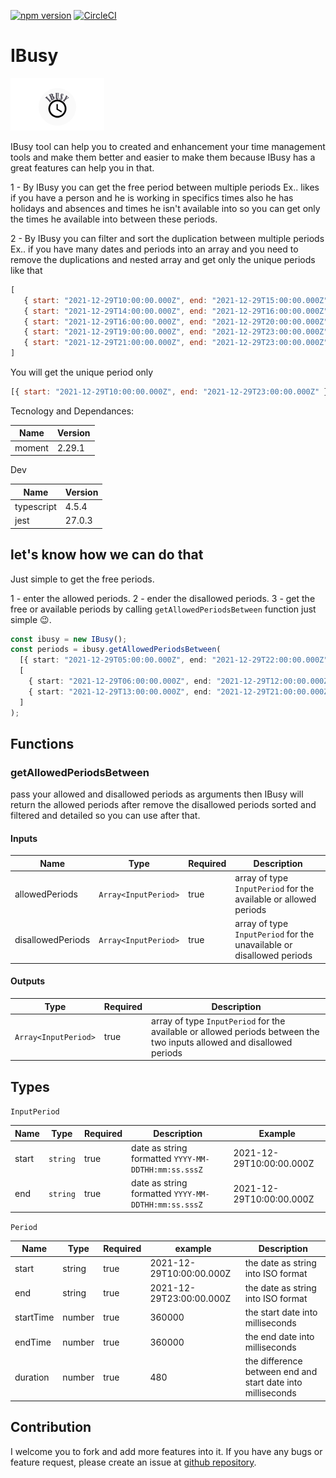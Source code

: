 [![npm version](https://badge.fury.io/js/ibusy.svg)](https://badge.fury.io/js/ibusy) [![CircleCI](https://github.com/mahmoudshahin1111/ibusy/actions/workflows/test.yml/badge.svg)](https://github.com/mahmoudshahin1111/ibusy/actions/workflows/test.yml)

# IBusy

![logo](https://github.com/mahmoudshahin1111/ibusy/blob/master/e2e/logo.png)

IBusy tool can help you to created and enhancement your time management tools and make them better and easier to make them because IBusy has a great features can help you in that.

1 - By IBusy you can get the free period between multiple periods
Ex..
likes if you have a person and he is working in specifics times also he has holidays and absences and times he isn't available into so you can get only the times he available into between these periods.

2 - By IBusy you can filter and sort the duplication between multiple periods
Ex..
if you have many dates and periods into an array and you need to remove the duplications and nested array
and get only the unique periods like that

```javascript
[
   { start: "2021-12-29T10:00:00.000Z", end: "2021-12-29T15:00:00.000Z" }
   { start: "2021-12-29T14:00:00.000Z", end: "2021-12-29T16:00:00.000Z" }
   { start: "2021-12-29T16:00:00.000Z", end: "2021-12-29T20:00:00.000Z" }
   { start: "2021-12-29T19:00:00.000Z", end: "2021-12-29T23:00:00.000Z" }
   { start: "2021-12-29T21:00:00.000Z", end: "2021-12-29T23:00:00.000Z" }
]
```

You will get the unique period only

```javascript
[{ start: "2021-12-29T10:00:00.000Z", end: "2021-12-29T23:00:00.000Z" }];
```

Tecnology and Dependances:

| Name   | Version |
| ------ | ------- |
| moment | 2.29.1  |

Dev

| Name       | Version |
| ---------- | ------- |
| typescript | 4.5.4   |
| jest       | 27.0.3  |

## let's know how we can do that

Just simple to get the free periods.

1 - enter the allowed periods.
2 - ender the disallowed periods.
3 - get the free or available periods by calling `getAllowedPeriodsBetween`
 function just simple 😉.

```typescript
const ibusy = new IBusy();
const periods = ibusy.getAllowedPeriodsBetween(
  [{ start: "2021-12-29T05:00:00.000Z", end: "2021-12-29T22:00:00.000Z" }],
  [
    { start: "2021-12-29T06:00:00.000Z", end: "2021-12-29T12:00:00.000Z" },
    { start: "2021-12-29T13:00:00.000Z", end: "2021-12-29T21:00:00.000Z" }
  ]
);
```

## Functions

### getAllowedPeriodsBetween

pass your allowed and disallowed periods as arguments then IBusy will return the allowed periods after remove the disallowed periods sorted and filtered and detailed so you can use after that.

#### Inputs

| Name              | Type                 | Required | Description                                                           |
| ----------------- | -------------------- | -------- | --------------------------------------------------------------------- |
| allowedPeriods    | `Array<InputPeriod>` | true     | array of type `InputPeriod` for the available or allowed periods      |
| disallowedPeriods | `Array<InputPeriod>` | true     | array of type `InputPeriod` for the unavailable or disallowed periods |

#### Outputs

| Type                 | Required | Description                                                                                                            |
| -------------------- | -------- | ---------------------------------------------------------------------------------------------------------------------- |
| `Array<InputPeriod>` | true     | array of type `InputPeriod` for the available or allowed periods between the two inputs allowed and disallowed periods |

## Types

`InputPeriod`

| Name  | Type     | Required | Description                                         | Example                  |
| ----- | -------- | -------- | --------------------------------------------------- | ------------------------ |
| start | `string` | true     | date as string formatted `YYYY-MM-DDTHH:mm:ss.sssZ` | 2021-12-29T10:00:00.000Z |
| end   | `string` | true     | date as string formatted `YYYY-MM-DDTHH:mm:ss.sssZ` | 2021-12-29T10:00:00.000Z |

`Period`

| Name      | Type   | Required | example                  | Description                                                 |
| --------- | ------ | -------- | ------------------------ | ----------------------------------------------------------- |
| start     | string | true     | 2021-12-29T10:00:00.000Z | the date as string into ISO format                          |
| end       | string | true     | 2021-12-29T23:00:00.000Z | the date as string into ISO format                          |
| startTime | number | true     | 360000                   | the start date into milliseconds                            |
| endTime   | number | true     | 360000                   | the end date into milliseconds                              |
| duration  | number | true     | 480                      | the difference between end and start date into milliseconds |

## Contribution

I welcome you to fork and add more features into it. If you have any bugs or feature request, please create an issue at [github repository](https://github.com/mahmoudshahin1111/ibusy/issues).